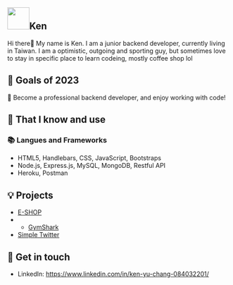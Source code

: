 ## <img width="50px" src="https://raw.githubusercontent.com/ms314006/ms314006/basic/resource/gqsm.png" />Ken

Hi there👋
My name is Ken. 
I am a junior backend developer, currently living in Taiwan. 
I am a optimistic, outgoing and sporting guy, but sometimes love to stay in specific place to learn codeing, mostly coffee shop lol


## 🔭 Goals of 2023 
👊 Become a professional backend developer, and enjoy working with code!


## 🧠 That I know and use
### 📚 Langues and Frameworks
- HTML5, Handlebars, CSS, JavaScript, Bootstraps
- Node.js, Express.js, MySQL, MongoDB, Restful API
- Heroku, Postman


## 💡 Projects
- [E-SHOP](https://github.com/KenYuChang/E-SHOP)
- - [GymShark](https://github.com/KenYuChang/GymShark)
- [Simple Twitter](https://github.com/KenYuChang/twitter-api-2020)

## 🔗 Get in touch
- LinkedIn: https://www.linkedin.com/in/ken-yu-chang-084032201/
